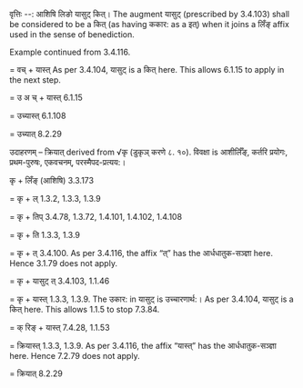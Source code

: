 

वृत्तिः --: आशिषि लिङो यासुट् कित्। The augment यासुट् (prescribed by 3.4.103) shall be considered to be a कित् (as having ककार: as a इत्) when it joins a लिँङ् affix used in the sense of benediction.


Example continued from 3.4.116.


= वच् + यास्त् As per 3.4.104, यासुट् is a कित् here. This allows 6.1.15 to apply in the next step.

= उ अ च् + यास्त् 6.1.15

= उच्यास्त् 6.1.108

= उच्यात् 8.2.29


उदाहरणम् – क्रियात् derived from √कृ (डुकृञ् करणे ८. १०). विवक्षा is आशीर्लिँङ्, कर्तरि प्रयोगः, प्रथम-पुरुषः, एकवचनम्, परस्मैपद-प्रत्यय:।


कृ + लिँङ् (आशिषि) 3.3.173

= कृ + ल् 1.3.2, 1.3.3, 1.3.9

= कृ + तिप् 3.4.78, 1.3.72, 1.4.101, 1.4.102, 1.4.108

= कृ + ति 1.3.3, 1.3.9

= कृ + त् 3.4.100. As per 3.4.116, the affix “त्” has the आर्धधातुक-सञ्ज्ञा here. Hence 3.1.79 does not apply.

= कृ + यासुट् त् 3.4.103, 1.1.46

= कृ + यास्त् 1.3.3, 1.3.9. The उकार: in यासुट् is उच्चारणार्थ:। As per 3.4.104, यासुट् is a कित् here. This allows 1.1.5 to stop 7.3.84.

= क् रिङ् + यास्त् 7.4.28, 1.1.53

= क्रियास्त् 1.3.3, 1.3.9. As per 3.4.116, the affix “यास्त्” has the आर्धधातुक-सञ्ज्ञा here. Hence 7.2.79 does not apply.

= क्रियात् 8.2.29

